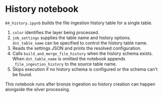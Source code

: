 # History notebook

`04_history.ipynb` builds the file ingestion history table for a single table.

1. `color` identifies the layer being processed.
2. `job_settings` supplies the table name and history options. `dst_table_name`
   can be specified to control the history table name.
3. Reads the settings JSON and prints the resolved configuration.
4. Calls `build_and_merge_file_history` when the history schema exists. When
   `dst_table_name` is omitted the notebook appends `_file_ingestion_history` to
   the source table name.
5. Skips execution if no history schema is configured or the schema can't be found.

This notebook runs after bronze ingestion so history creation can happen alongside the silver processing.
